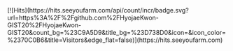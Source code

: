 <div align-center>
  [![Hits](https://hits.seeyoufarm.com/api/count/incr/badge.svg?url=https%3A%2F%2Fgithub.com%2FHyojaeKwon-GIST20%2FHyojaeKwon-GIST20&count_bg=%23C9A5D9&title_bg=%23D738D0&icon=&icon_color=%2370C0B6&title=Visitors&edge_flat=false)](https://hits.seeyoufarm.com)
</div>
